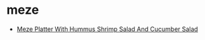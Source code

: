 # meze

 * [Meze Platter With Hummus Shrimp Salad And Cucumber Salad](index/m/meze-platter-with-hummus-shrimp-salad-and-cucumber-salad-354301.json)
